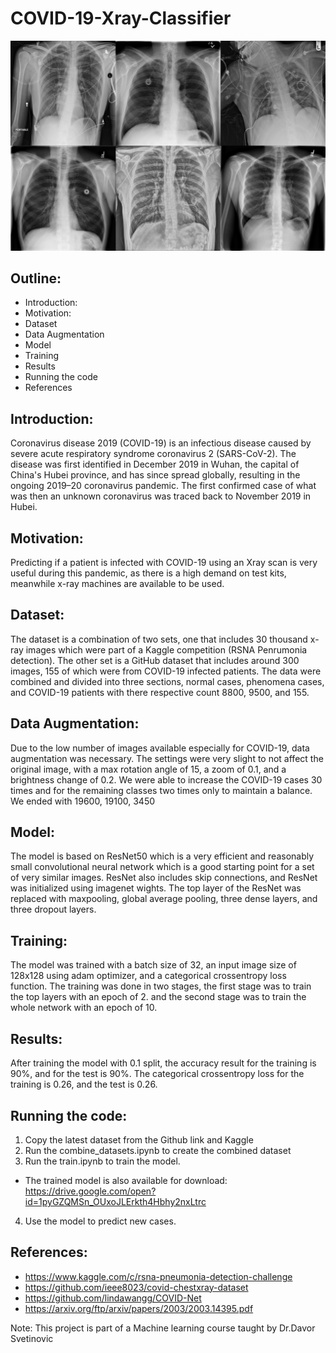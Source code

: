 # COVID-19-Xray-Classifier

![xray](xray.png)

## Outline:
* Introduction:
* Motivation:
* Dataset
* Data Augmentation
* Model
* Training
* Results
* Running the code
* References



## Introduction:
Coronavirus disease 2019 (COVID-19) is an infectious disease caused by severe acute respiratory syndrome coronavirus 2 (SARS-CoV-2). The disease was first identified in December 2019 in Wuhan, the capital of China's Hubei province, and has since spread globally, resulting in the ongoing 2019–20 coronavirus pandemic. The first confirmed case of what was then an unknown coronavirus was traced back to November 2019 in Hubei.

## Motivation:
Predicting if a patient is infected with COVID-19 using an Xray scan is very useful during this pandemic, as there is a high demand on test kits, meanwhile x-ray machines are available to be used.


## Dataset:
The dataset is a combination of two sets, one that includes 30 thousand x-ray images which were part of a Kaggle competition (RSNA Penrumonia detection). The other set is a GitHub dataset that includes around 300 images, 155 of which were from COVID-19 infected patients. The data were combined and divided into three sections, normal cases, phenomena cases, and COVID-19 patients with there respective count 8800, 9500, and 155.

## Data Augmentation:
Due to the low number of images available especially for COVID-19, data augmentation was necessary. The settings were very slight to not affect the original image, with a max rotation angle of 15, a zoom of 0.1, and a brightness change of 0.2. We were able to increase the COVID-19 cases 30 times and for the remaining classes two times only to maintain a balance. We ended with  19600, 19100, 3450



## Model:
The model is based on ResNet50 which is a very efficient and reasonably small convolutional neural network which is a good starting point for a set of very similar images. ResNet also includes skip connections, and ResNet was initialized using imagenet wights. The top layer of the ResNet was replaced with maxpooling, global average pooling, three dense layers, and three dropout layers.

## Training:
The model was trained with a batch size of 32, an input image size of 128x128 using adam optimizer, and a categorical crossentropy loss function. The training was done in two stages, the first stage was to train the top layers with an epoch of 2. and the second stage was to train the whole network with an epoch of 10.

## Results:
After training the model with 0.1 split, the accuracy result for the training is 90%, and for the test is 90%. The categorical crossentropy loss for the training is 0.26, and the test is 0.26.

## Running the code:
1. Copy the latest dataset from the Github link and Kaggle
2. Run the combine_datasets.ipynb to create the combined dataset
3. Run the train.ipynb to train the model.
  - The trained model is also available for download: https://drive.google.com/open?id=1pyGZQMSn_OUxoJLErkth4Hbhy2nxLtrc
4. Use the model to predict new cases.


## References:
- https://www.kaggle.com/c/rsna-pneumonia-detection-challenge
- https://github.com/ieee8023/covid-chestxray-dataset
- https://github.com/lindawangg/COVID-Net
- https://arxiv.org/ftp/arxiv/papers/2003/2003.14395.pdf


Note: This project is part of a Machine learning course taught by Dr.Davor Svetinovic
